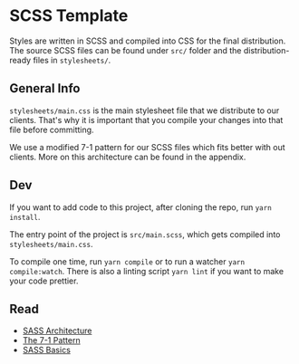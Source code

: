 # SCSS Template

Styles are written in SCSS and compiled into CSS
for the final distribution. The source SCSS files
can be found under `src/` folder and the
distribution-ready files in `stylesheets/`.

## General Info

`stylesheets/main.css` is the main stylesheet file
that we distribute to our clients. That's why it is
important that you compile your changes into that
file before committing.

We use a modified 7-1 pattern for our SCSS files which
fits better with out clients. More on this architecture
can be found in the appendix.

## Dev

If you want to add code to this project, after cloning
the repo, run `yarn install`.

The entry point of the project is `src/main.scss`, which
gets compiled into `stylesheets/main.css`.

To compile one time, run `yarn compile` or to run a watcher
`yarn compile:watch`. There is also a linting script `yarn lint`
if you want to make your code prettier.

## Read

- [SASS Architecture](https://sass-guidelin.es/#architecture)
- [The 7-1 Pattern](https://sass-guidelin.es/#the-7-1-pattern)
- [SASS Basics](https://sass-lang.com/guide)
